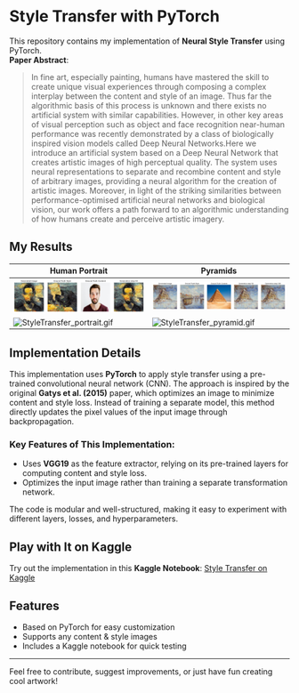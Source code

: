 # Style Transfer with PyTorch

This repository contains my implementation of **Neural Style Transfer** using PyTorch.  
**Paper Abstract**: 
> In fine art, especially painting, humans have mastered the skill to create unique visual experiences through composing a complex interplay between the content and style of an image. Thus far the algorithmic basis of this process is unknown and there exists no artificial system with similar capabilities. However, in other key areas of visual perception such as object and face recognition near-human performance was recently demonstrated by a class of biologically inspired vision models called Deep Neural Networks.Here we introduce an artificial system based on a Deep Neural Network that creates artistic images of high perceptual quality. The system uses neural representations to separate and recombine content and style of arbitrary images, providing a neural algorithm for the creation of artistic images. Moreover, in light of the striking similarities between performance-optimised artificial neural networks and biological vision, our work offers a path forward to an algorithmic understanding of how humans create and perceive artistic imagery.
## My Results

| Human Portrait                                                                         | Pyramids                                                                                   |
|----------------------------------------------------------------------------------------|--------------------------------------------------------------------------------------------|
| ![StyleTransfer_portrait.png](StyleTransfer/outputs/StyleTransfer_portrait.png) | ![StyleTransfer_pyramid.png](StyleTransfer/outputs/StyleTransfer_pyramid.png) |
| ![StyleTransfer_portrait.gif](StyleTransfer/outputs/gifs/StyleTransfer_portrait.gif) |![StyleTransfer_pyramid.gif](StyleTransfer/outputs/gifs/StyleTransfer_pyramid.gif) |

## Implementation Details

This implementation uses **PyTorch** to apply style transfer using a pre-trained convolutional neural network (CNN). The approach is inspired by the original **Gatys et al. (2015)** paper, which optimizes an image to minimize content and style loss. Instead of training a separate model, this method directly updates the pixel values of the input image through backpropagation.

### Key Features of This Implementation:
- Uses **VGG19** as the feature extractor, relying on its pre-trained layers for computing content and style loss.
- Optimizes the input image rather than training a separate transformation network.

The code is modular and well-structured, making it easy to experiment with different layers, losses, and hyperparameters.

## Play with It on Kaggle
Try out the implementation in this **Kaggle Notebook**: [Style Transfer on Kaggle](https://www.kaggle.com/code/mistaluai/styletransfer)

## Features

* Based on PyTorch for easy customization  
* Supports any content & style images  
* Includes a Kaggle notebook for quick testing  

---
Feel free to contribute, suggest improvements, or just have fun creating cool artwork!

